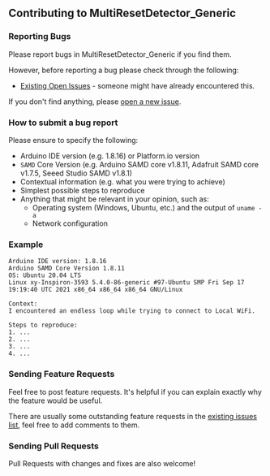 ## Contributing to MultiResetDetector_Generic

### Reporting Bugs

Please report bugs in MultiResetDetector_Generic if you find them.

However, before reporting a bug please check through the following:

* [Existing Open Issues](https://github.com/khoih-prog/MultiResetDetector_Generic/issues) - someone might have already encountered this.

If you don't find anything, please [open a new issue](https://github.com/khoih-prog/MultiResetDetector_Generic/issues/new).

### How to submit a bug report

Please ensure to specify the following:

* Arduino IDE version (e.g. 1.8.16) or Platform.io version
* `SAMD` Core Version (e.g. Arduino SAMD core v1.8.11, Adafruit SAMD core v1.7.5, Seeed Studio SAMD v1.8.1)
* Contextual information (e.g. what you were trying to achieve)
* Simplest possible steps to reproduce
* Anything that might be relevant in your opinion, such as:
  * Operating system (Windows, Ubuntu, etc.) and the output of `uname -a`
  * Network configuration


### Example

```
Arduino IDE version: 1.8.16
Arduino SAMD Core Version 1.8.11
OS: Ubuntu 20.04 LTS
Linux xy-Inspiron-3593 5.4.0-86-generic #97-Ubuntu SMP Fri Sep 17 19:19:40 UTC 2021 x86_64 x86_64 x86_64 GNU/Linux

Context:
I encountered an endless loop while trying to connect to Local WiFi.

Steps to reproduce:
1. ...
2. ...
3. ...
4. ...
```

### Sending Feature Requests

Feel free to post feature requests. It's helpful if you can explain exactly why the feature would be useful.

There are usually some outstanding feature requests in the [existing issues list](https://github.com/khoih-prog/MultiResetDetector_Generic/issues?q=is%3Aopen+is%3Aissue+label%3Aenhancement), feel free to add comments to them.

### Sending Pull Requests

Pull Requests with changes and fixes are also welcome!
